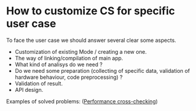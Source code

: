 # How to customize CS for specific user case

To face the user case we should answer several clear some aspects.

- Customization of existing Mode / creating a new one.
- The way of linking/compilation of main app.
- What kind of analisys do we need ?
- Do we need some preparation (collecting of specific data, validation of hardware behaviour, code preprocessing) ?
- Validation of result.
- API design.

Examples of solved problems:
([Performance cross-checking](case_1.md))